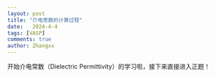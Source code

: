 ```yaml
---
layout: post
title: "介电常数的计算过程"
date:   2024-4-4
tags: [VASP]
comments: true
author: Zhangxx
---
```


开始介电常数（Dielectric Permittivity）的学习啦，接下来直接进入正题！

<!-- more -->


